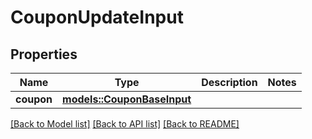 # CouponUpdateInput

## Properties

Name | Type | Description | Notes
------------ | ------------- | ------------- | -------------
**coupon** | [**models::CouponBaseInput**](CouponBaseInput.md) |  | 

[[Back to Model list]](../README.md#documentation-for-models) [[Back to API list]](../README.md#documentation-for-api-endpoints) [[Back to README]](../README.md)


